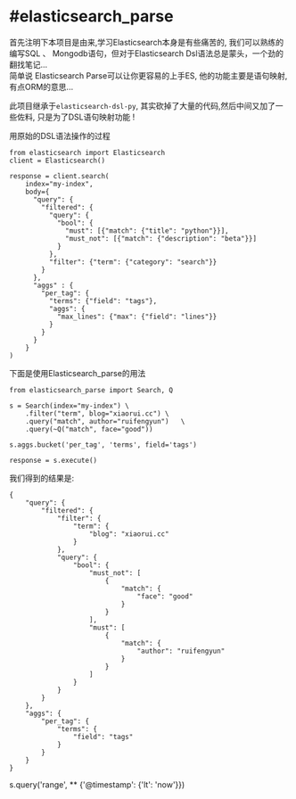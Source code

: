 #elasticsearch_parse
=================

首先注明下本项目是由来,学习Elasticsearch本身是有些痛苦的, 我们可以熟练的编写SQL 、 Mongodb语句，但对于Elasticsearch Dsl语法总是蒙头，一个劲的翻找笔记...  
简单说 Elasticsearch Parse可以让你更容易的上手ES, 他的功能主要是语句映射, 有点ORM的意思... 

此项目继承于`elasticsearch-dsl-py`, 其实砍掉了大量的代码,然后中间又加了一些佐料, 只是为了DSL语句映射功能 ! 

用原始的DSL语法操作的过程  
```
from elasticsearch import Elasticsearch
client = Elasticsearch()

response = client.search(
    index="my-index",
    body={
      "query": {
        "filtered": {
          "query": {
            "bool": {
              "must": [{"match": {"title": "python"}}],
              "must_not": [{"match": {"description": "beta"}}]
            }
          },
          "filter": {"term": {"category": "search"}}
        }
      },
      "aggs" : {
        "per_tag": {
          "terms": {"field": "tags"},
          "aggs": {
            "max_lines": {"max": {"field": "lines"}}
          }
        }
      }
    }
)

```

下面是使用Elasticsearch_parse的用法

```
from elasticsearch_parse import Search, Q

s = Search(index="my-index") \
    .filter("term", blog="xiaorui.cc") \
    .query("match", author="ruifengyun")   \
    .query(~Q("match", face="good"))

s.aggs.bucket('per_tag', 'terms', field='tags')

response = s.execute()
```
我们得到的结果是:
```
{
    "query": {
        "filtered": {
            "filter": {
                "term": {
                    "blog": "xiaorui.cc"
                }
            },
            "query": {
                "bool": {
                    "must_not": [
                        {
                            "match": {
                                "face": "good"
                            }
                        }
                    ],
                    "must": [
                        {
                            "match": {
                                "author": "ruifengyun"
                            }
                        }
                    ]
                }
            }
        }
    },
    "aggs": {
        "per_tag": {
            "terms": {
                "field": "tags"
            }
        }
    }
}
```

s.query('range', ** {'@timestamp': {'lt': 'now'}})
